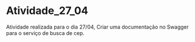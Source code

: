 # Atividade_27_04

Atividade realizada para o dia 27/04, Criar uma documentação no Swagger para o serviço de busca de cep.
